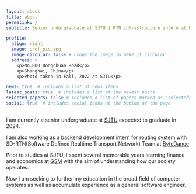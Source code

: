```yaml
---
layout: about
title: about
permalink: /
subtitle: Senior undergraduate at SJTU | RTN infrastructure intern at ByteDance

profile:
  align: right
  image: prof_pic.jpg
  image_circular: false # crops the image to make it circular
  address: >
    <p>No.800 Dongchuan Road</p>
    <p>Shanghai, China</p>
    <p>Photo taken in Fall, 2022 at SJTU</p>

news: true  # includes a list of news items
latest_posts: true  # includes a list of the newest posts
selected_papers: false # includes a list of papers marked as "selected={true}"
social: true  # includes social icons at the bottom of the page
---
```


I am currently a senior undergraduate at [SJTU](https://en.sjtu.edu.cn/) expected to graduate in 2024.

I am also working as a backend development intern for routing system with SD-RTN(Software Defined Realtime Transport Network) Team at [ByteDance](https://www.bytedance.com/en)

Prior to studies at SJTU, I spent several memorable years learning finance and economics at [GSM](https://en.gsm.pku.edu.cn/) with the aim of understanding how our society operates.

Now I am seeking to further my education in the broad field of computer systems as well as accumulate experience as a general software engineer.
